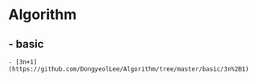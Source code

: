 # Algorithm   
## - basic
	- [3n+1](https://github.com/DongyeolLee/Algorithm/tree/master/basic/3n%2B1)
